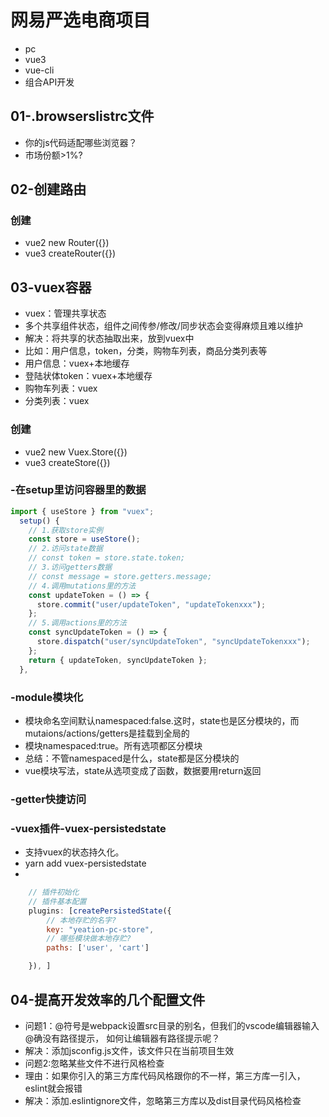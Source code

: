 # 网易严选电商项目
- pc
- vue3
- vue-cli
- 组合API开发
## 01-.browserslistrc文件
- 你的js代码适配哪些浏览器？
- 市场份额>1%?
## 02-创建路由
### 创建
- vue2 new Router({})
- vue3 createRouter({})
## 03-vuex容器
- vuex：管理共享状态
- 多个共享组件状态，组件之间传参/修改/同步状态会变得麻烦且难以维护
- 解决：将共享的状态抽取出来，放到vuex中
- 比如：用户信息，token，分类，购物车列表，商品分类列表等
- 用户信息：vuex+本地缓存
- 登陆状体token：vuex+本地缓存
- 购物车列表：vuex
- 分类列表：vuex

### 创建
- vue2 new Vuex.Store({})
- vue3 createStore({})
### -在setup里访问容器里的数据
```js
import { useStore } from "vuex";
  setup() {
    // 1.获取store实例
    const store = useStore();
    // 2.访问state数据
    // const token = store.state.token;
    // 3.访问getters数据
    // const message = store.getters.message;
    // 4.调用mutations里的方法
    const updateToken = () => {
      store.commit("user/updateToken", "updateTokenxxx");
    };
    // 5.调用actions里的方法
    const syncUpdateToken = () => {
      store.dispatch("user/syncUpdateToken", "syncUpdateTokenxxx");
    };
    return { updateToken, syncUpdateToken };
  },

```
### -module模块化
- 模块命名空间默认namespaced:false.这时，state也是区分模块的，而mutaions/actions/getters是挂载到全局的
- 模块namespaced:true。所有选项都区分模块
- 总结：不管namespaced是什么，state都是区分模块的
- vue模块写法，state从选项变成了函数，数据要用return返回
### -getter快捷访问
### -vuex插件-vuex-persistedstate
- 支持vuex的状态持久化。
- yarn add vuex-persistedstate
- 
```js
    // 插件初始化
    // 插件基本配置
    plugins: [createPersistedState({
        // 本地存贮的名字?
        key: "yeation-pc-store",
        // 哪些模块做本地存贮?
        paths: ['user', 'cart']

    }), ]
```


## 04-提高开发效率的几个配置文件
- 问题1：@符号是webpack设置src目录的别名，但我们的vscode编辑器输入@确没有路径提示， 如何让编辑器有路径提示呢？
- 解决：添加jsconfig.js文件，该文件只在当前项目生效
- 问题2:忽略某些文件不进行风格检查
- 理由：如果你引入的第三方库代码风格跟你的不一样，第三方库一引入，eslint就会报错
- 解决：添加.eslintignore文件，忽略第三方库以及dist目录代码风格检查

